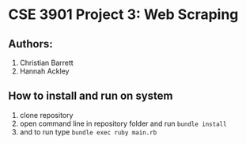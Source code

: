 # CSE 3901 Project 3: Web Scraping
## Authors:
  1. Christian Barrett
  2. Hannah Ackley

## How to install and run on system
  1. clone repository
  2. open command line in repository folder and run `bundle install`
  3. and to run type `bundle exec ruby main.rb`
